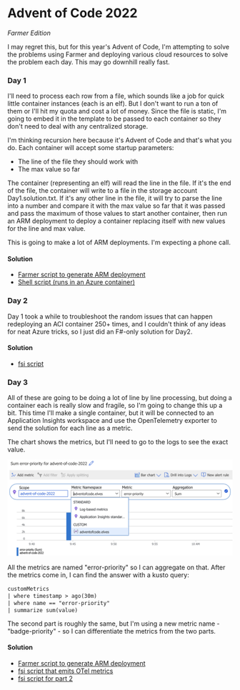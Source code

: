 Advent of Code 2022
========

_Farmer Edition_

I may regret this, but for this year's Advent of Code, I'm attempting to solve the problems using Farmer and deploying various cloud resources to solve the problem each day. This may go downhill really fast.

### Day 1
I'll need to process each row from a file, which sounds like a job for quick little container instances (each is an elf). But I don't want to run a ton of them or I'll hit my quota and cost a lot of money. Since the file is static, I'm going to embed it in the template to be passed to each container so they don't need to deal with any centralized storage.

I'm thinking recursion here because it's Advent of Code and that's what you do. Each container will accept some startup parameters:

* The line of the file they should work with
* The max value so far

The container (representing an elf) will read the line in the file. If it's the end of the file, the container will write to a file in the storage account Day1.solution.txt. If it's any other line in the file, it will try to parse the line into a number and compare it with the max value so far that it was passed and pass the maximum of those values to start another container, then run an ARM deployment to deploy a container replacing itself with new values for the line and max value.

This is going to make a lot of ARM deployments. I'm expecting a phone call.

#### Solution
* [Farmer script to generate ARM deployment](Day1.fsx)
* [Shell script (runs in an Azure container)](Day1.sh)

### Day 2
Day 1 took a while to troubleshoot the random issues that can happen redeploying an ACI container 250+ times, and I couldn't think of any ideas for neat Azure tricks, so I just did an F#-only solution for Day2.

#### Solution
* [fsi script](Day2.fsx)

### Day 3
All of these are going to be doing a lot of line by line processing, but doing a container each is really slow and fragile, so I'm going to change this up a bit. This time I'll make a single container, but it will be connected to an Application Insights workspace and use the OpenTelemetry exporter to send the solution for each line as a metric.

The chart shows the metrics, but I'll need to go to the logs to see the exact value.

![Bar chart with sum of metrics](Day3.png)

All the metrics are named "error-priority" so I can aggregate on that. After the metrics come in, I can find the answer with a kusto query:

```
customMetrics
| where timestamp > ago(30m)
| where name == "error-priority"
| summarize sum(value)
```

The second part is roughly the same, but I'm using a new metric name - "badge-priority" - so I can differentiate the metrics from the two parts.

#### Solution
* [Farmer script to generate ARM deployment](Day3.fsx)
* [fsi script that emits OTel metrics](Day3.Script.fsx)
* [fsi script for part 2](Day3.ScriptPart2.fsx)

